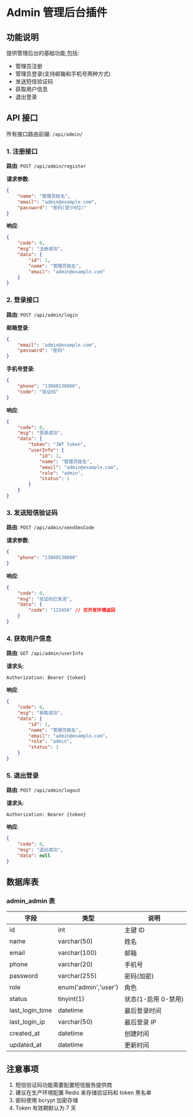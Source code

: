 # Admin 管理后台插件

## 功能说明

提供管理后台的基础功能,包括:

-   管理员注册
-   管理员登录(支持邮箱和手机号两种方式)
-   发送短信验证码
-   获取用户信息
-   退出登录

## API 接口

所有接口路由前缀: `/api/admin/`

### 1. 注册接口

**路由**: `POST /api/admin/register`

**请求参数**:

```json
{
    "name": "管理员姓名",
    "email": "admin@example.com",
    "password": "密码(至少6位)"
}
```

**响应**:

```json
{
    "code": 0,
    "msg": "注册成功",
    "data": {
        "id": 1,
        "name": "管理员姓名",
        "email": "admin@example.com"
    }
}
```

### 2. 登录接口

**路由**: `POST /api/admin/login`

**邮箱登录**:

```json
{
    "email": "admin@example.com",
    "password": "密码"
}
```

**手机号登录**:

```json
{
    "phone": "13800138000",
    "code": "验证码"
}
```

**响应**:

```json
{
    "code": 0,
    "msg": "登录成功",
    "data": {
        "token": "JWT Token",
        "userInfo": {
            "id": 1,
            "name": "管理员姓名",
            "email": "admin@example.com",
            "role": "admin",
            "status": 1
        }
    }
}
```

### 3. 发送短信验证码

**路由**: `POST /api/admin/sendSmsCode`

**请求参数**:

```json
{
    "phone": "13800138000"
}
```

**响应**:

```json
{
    "code": 0,
    "msg": "验证码已发送",
    "data": {
        "code": "123456" // 仅开发环境返回
    }
}
```

### 4. 获取用户信息

**路由**: `GET /api/admin/userInfo`

**请求头**:

```
Authorization: Bearer {token}
```

**响应**:

```json
{
    "code": 0,
    "msg": "获取成功",
    "data": {
        "id": 1,
        "name": "管理员姓名",
        "email": "admin@example.com",
        "role": "admin",
        "status": 1
    }
}
```

### 5. 退出登录

**路由**: `POST /api/admin/logout`

**请求头**:

```
Authorization: Bearer {token}
```

**响应**:

```json
{
    "code": 0,
    "msg": "退出成功",
    "data": null
}
```

## 数据库表

### admin_admin 表

| 字段            | 类型                 | 说明                |
| --------------- | -------------------- | ------------------- |
| id              | int                  | 主键 ID             |
| name            | varchar(50)          | 姓名                |
| email           | varchar(100)         | 邮箱                |
| phone           | varchar(20)          | 手机号              |
| password        | varchar(255)         | 密码(加密)          |
| role            | enum('admin','user') | 角色                |
| status          | tinyint(1)           | 状态(1-启用 0-禁用) |
| last_login_time | datetime             | 最后登录时间        |
| last_login_ip   | varchar(50)          | 最后登录 IP         |
| created_at      | datetime             | 创建时间            |
| updated_at      | datetime             | 更新时间            |

## 注意事项

1. 短信验证码功能需要配置短信服务提供商
2. 建议在生产环境配置 Redis 来存储验证码和 token 黑名单
3. 密码使用 bcrypt 加密存储
4. Token 有效期默认为 7 天
